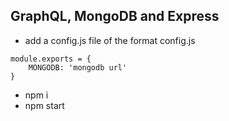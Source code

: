 ## GraphQL, MongoDB and Express
- add a config.js file of the format
config.js
```
module.exports = {
	MONGODB: 'mongodb url'
}
```
- npm i
- npm start